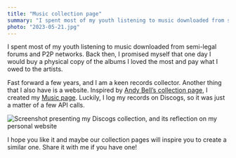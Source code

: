 ```yaml
---
title: "Music collection page"
summary: "I spent most of my youth listening to music downloaded from semi-legal forums and P2P networks. Back then, I promised myself that one day I would buy a physical copy of the albums I loved the most and pay what I owed to the artists."
photo: "2023-05-21.jpg"
---
```


I spent most of my youth listening to music downloaded from semi-legal forums and P2P networks. Back then, I promised myself that one day I would buy a physical copy of the albums I loved the most and pay what I owed to the artists.

Fast forward a few years, and I am a keen records collector. Another thing that I also have is a website. Inspired by [Andy Bell’s collection page](https://andy-bell.co.uk/music-collection/), I created my [Music page](/music). Luckily, I log my records on Discogs, so it was just a matter of a few API calls.

![Screenshot presenting my Discogs collection, and its reflection on my personal website](/photos/2023-05-21-1.png)

I hope you like it and maybe our collection pages will inspire you to create a similar one. Share it with me if you have one!
